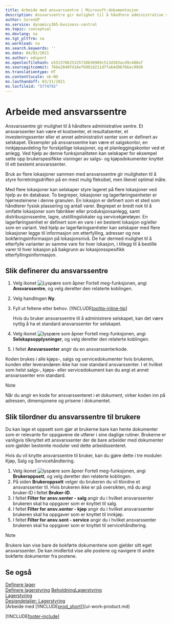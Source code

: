 ```yaml
---
title: Arbeide med ansvarssentre | Microsoft-dokumentasjon
description: Ansvarssentre gir mulighet til å håndtere administrative sentre. Et ansvarssenter kan være et kostsenter, et resultatsenter, et investeringssenter eller et annet administrativt senter som er definert av selskapet.
author: SorenGP
ms.service: dynamics365-business-central
ms.topic: conceptual
ms.devlang: na
ms.tgt_pltfrm: na
ms.workload: na
ms.search.keywords: ''
ms.date: 04/01/2021
ms.author: edupont
ms.openlocfilehash: e552378625325710b50989c513d303acd9c480af
ms.sourcegitcommit: 766e2840fd16efb901d211d7fa64d96766ac99d9
ms.translationtype: HT
ms.contentlocale: nb-NO
ms.lasthandoff: 03/31/2021
ms.locfileid: "5774792"
---
```

# <a name="work-with-responsibility-centers"></a>Arbeide med ansvarssentre

Ansvarssentre gir mulighet til å håndtere administrative sentre. Et ansvarssenter kan være et kostsenter, et resultatsenter, et investeringssenter eller et annet administrativt senter som er definert av selskapet. Eksempler på ansvarssentre kan være et salgskontor, en innkjøpsavdeling for forskjellige lokasjoner, og et planleggingskontor ved et anlegg. Ved hjelp av denne funksjonaliteten kan selskaper for eksempel sette opp brukerspesifikke visninger av salgs- og kjøpsdokumenter knyttet til ett bestemt ansvarssenter.  

Bruk av flere lokasjoner sammen med ansvarssentre gir muligheten til å styre forretningsdriften på en mest mulig fleksibel, men likevel optimal måte.

Med flere lokasjoner kan selskaper styre lageret på flere lokasjoner ved hjelp av én database. To begreper, lokasjoner og lagerføringsenheter er hjørnesteinene i denne granulen. En lokasjon er definert som et sted som håndterer fysisk plassering og antall varer. Begrepet er bredt nok til å omfatte lokasjoner som fabrikker eller produksjonsanlegg, samt distribusjonssentre, lagre, utstillingslokaler og servicekjøretøyer. En lagerføringsenhet er definert som en vare i en bestemt lokasjon og/eller som en variant. Ved hjelp av lagerføringsenheter kan selskaper med flere lokasjoner legge til informasjon om etterfylling, adresser og noe bokføringsinformasjon på lokasjonsnivå. De har dermed mulighet til å etterfylle varianter av samme vare for hver lokasjon, i tillegg til å bestille varer til hver lokasjon på bakgrunn av lokasjonsspesifikk etterfyllingsinformasjon.  

## <a name="to-set-up-a-responsibility-center"></a>Slik definerer du ansvarssentre

1. Velg ikonet ![Lyspære som åpner Fortell meg-funksjonen](media/ui-search/search_small.png "Fortell hva du vil gjøre"), angi **Ansvarssentre**, og velg deretter den relaterte koblingen.  
2. Velg handlingen **Ny**.  
3. Fyll ut feltene etter behov. [!INCLUDE[tooltip-inline-tip](includes/tooltip-inline-tip_md.md)]  

    Hvis du bruker ansvarssentre til å administrere selskapet, kan det være nyttig å ha et standard ansvarssenter for selskapet.
4. Velg ikonet ![lyspære som åpner Fortell meg-funksjonen](media/ui-search/search_small.png "Fortell hva du vil gjøre"), angi **Selskapsopplysninger**, og velg deretter den relaterte koblingen.
5. I feltet **Ansvarssenter** angir du en ansvarssenterkode.

Koden brukes i alle kjøps-, salgs og servicedokumenter hvis brukeren, kunden eller leverandøren ikke har noe standard ansvarssenter. I et hvilket som helst salgs-, kjøps- eller servicedokument kan du angi et annet ansvarssenter enn standard.

> [!NOTE]  
> Når du angir en kode for ansvarssenteret i et dokument, virker koden inn på adressen, dimensjonene og prisene i dokumentet.  

## <a name="to-assign-responsibility-centers-to-users"></a>Slik tilordner du ansvarssentre til brukere

Du kan lage et oppsett som gjør at brukerne bare kan hente dokumenter som er relevante for oppgavene de utfører i sine daglige rutiner. Brukerne er vanligvis tilknyttet ett ansvarssenter der de bare arbeider med dokumenter som gjelder bestemte moduler ved dette arbeidssenteret.  

Hvis du vil knytte ansvarssentre til bruker, kan du gjøre dette i tre moduler: Kjøp, Salg og Servicehåndtering.  

1. Velg ikonet ![lyspære som åpner Fortell meg-funksjonen](media/ui-search/search_small.png "Fortell hva du vil gjøre"), angi **Brukeroppsett**, og velg deretter den relaterte koblingen.  
2. På siden **Brukeroppsett** velger du brukeren du vil tilordne et ansvarssenter til. Hvis brukeren ikke er på oversikten, må du angi bruker-ID i feltet **Bruker-ID**.  
3. I feltet **Filter for ansv.senter - salg** angir du i hvilket ansvarssenter brukeren skal ha oppgaver som er knyttet til salg.  
4. I feltet **Filter for ansv.senter - kjøp** angir du i hvilket ansvarssenter brukeren skal ha oppgaver som er knyttet til innkjøp.  
5. I feltet **Filter for ansv.sent - service** angir du i hvilket ansvarssenter brukeren skal ha oppgaver som er knyttet til servicehåndtering.  

> [!NOTE]  
> Brukere kan vise bare de bokførte dokumentene som gjelder sitt eget ansvarssenter. De kan imidlertid vise alle postene og navigere til andre bokførte dokumenter fra postene.

## <a name="see-also"></a>Se også

[Definere lager](inventory-setup-inventory.md)  
[Definere lagerstyring](warehouse-setup-warehouse.md)
[Beholdning](inventory-manage-inventory.md)[Lagerstyring](warehouse-manage-warehouse.md)  
[Lagerstyring](warehouse-manage-warehouse.md)  
[Designdetaljer: Lagerstyring](design-details-warehouse-management.md)  
[Arbeide med [!INCLUDE[prod_short](includes/prod_short.md)]](ui-work-product.md)  


[!INCLUDE[footer-include](includes/footer-banner.md)]
